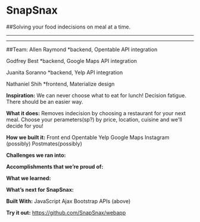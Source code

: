 # SnapSnax
##Solving your food indecisions on meal at a time.
***
***
##Team:	
Allen Raymond
*backend, Opentable API integration

Godfrey Best
*backend, Google Maps API integration

Juanita Soranno
*backend, Yelp API integration

Nathaniel Shih
*frontend, Materialize design

**Inspiration:**
We can never choose what to eat for lunch! Decision fatigue. There should be an easier way.

**What it does:**
Removes indecision by choosing a restaurant for your next meal. Choose your perameters(sp?) by price, location, cuisine and we'll decide for you!

**How we built it:**
Front end
Opentable
Yelp
Google Maps
Instagram (possibly)
Postmates(possibly)

**Challenges we ran into:**

**Accomplishments that we’re proud of:**

**What we learned:**

**What’s next for SnapSnax:**

**Built With:**
JavaScript
Ajax
Bootstrap
APIs (above)

**Try it out:**
https://github.com/SnapSnax/webapp
